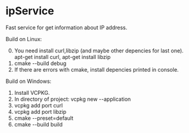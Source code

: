 # ipService
Fast service for get information about IP address.

Build on Linux:

0. You need install curl,libzip (and maybe other depencies for last one). apt-get install curl, apt-get install libzip
1. cmake --build debug
2. If there are errors with cmake, install depencies printed in console.

Build on Windows:

1. Install VCPKG.
2. In directory of project: vcpkg new --application
3. vcpkg add port curl
4. vcpkg add port libzip
5. cmake --preset=default
6. cmake --build build

